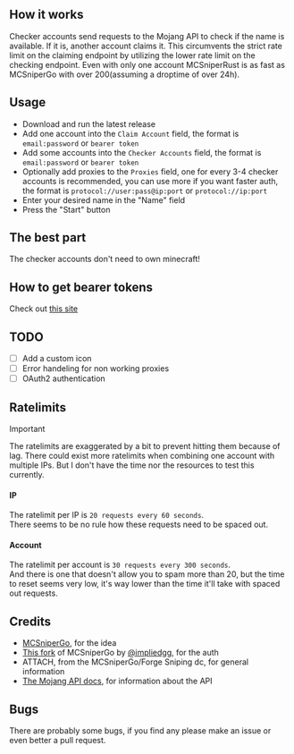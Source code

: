 ## How it works
Checker accounts send requests to the Mojang API to check if the name is available. If it is, another account claims it. This circumvents the strict rate limit on the claiming endpoint by utilizing the lower rate limit on the checking endpoint. Even with only one account MCSniperRust is as fast as MCSniperGo with over 200(assuming a droptime of over 24h).

## Usage
- Download and run the latest release
- Add one account into the `Claim Account` field, the format is `email:password` or `bearer token`
- Add some accounts into the `Checker Accounts` field, the format is `email:password` or `bearer token`
- Optionally add proxies to the `Proxies` field, one for every 3-4 checker accounts is recommended, you can use more if you want faster auth, the format is `protocol://user:pass@ip:port` or `protocol://ip:port`
- Enter your desired name in the "Name" field
- Press the "Start" button

## The best part
The checker accounts don't need to own minecraft!

## How to get bearer tokens
Check out [this site](https://kqzz.github.io/mc-bearer-token/)

## TODO
- [ ] Add a custom icon
- [ ] Error handeling for non working proxies
- [ ] OAuth2 authentication

## Ratelimits
> [!IMPORTANT]
> The ratelimits are exaggerated by a bit to prevent hitting them because of lag. There could exist more ratelimits when combining one account with multiple IPs. But I don't have the time nor the resources to test this currently.
#### IP
The ratelimit per IP is `20 requests every 60 seconds`.  
There seems to be no rule how these requests need to be spaced out.

#### Account
The ratelimit per account is `30 requests every 300 seconds`.  
And there is one that doesn't allow you to spam more than 20, but the time to reset seems very low, it's way lower than the time it'll take with spaced out requests.

## Credits
- [MCSniperGo](https://github.com/Kqzz/MCsniperGO), for the idea
- [This fork](https://github.com/impliedgg/MCsniperGO) of MCSniperGo by [@impliedgg](https://github.com/impliedgg), for the auth
- ATTACH, from the MCSniperGo/Forge Sniping dc, for general information
- [The Mojang API docs](https://mojang-api-docs.gapple.pw/), for information about the API

## Bugs
There are probably some bugs, if you find any please make an issue or even better a pull request.
